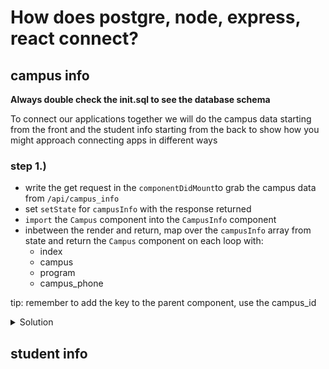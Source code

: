 # How does postgre, node, express, react connect?

## campus info

**Always double check the init.sql to see the database schema**

To connect our applications together we will do the campus data starting from the front and the student info starting from the back to show how you might approach connecting apps in different ways

### step 1.)

- write the get request in the `componentDidMount`to grab the campus data from `/api/campus_info`
- set `setState` for `campusInfo` with the response returned
- `import` the `Campus` component into the `CampusInfo` component
- inbetween the render and return, map over the `campusInfo` array from state and return the `Campus` component on each loop with:
  - index
  - campus
  - program
  - campus_phone

tip: remember to add the key to the parent component, use the campus_id

<details>

```js
componentDidMount() {
    axios.get("/api/campus_info").then(response => {
      this.setState({
        campusInfo: response.data
      });
    });
  }

const mappedCampusInfo = campusInfo.map((campus, index) => {
    return <Campus index={index} key={campus.campus_id} {...campus} />;
});
```

<summary>
Solution

## student info
